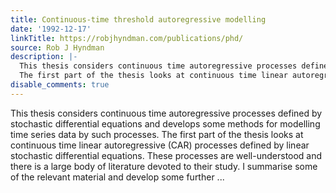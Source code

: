 ```yaml
---
title: Continuous-time threshold autoregressive modelling
date: '1992-12-17'
linkTitle: https://robjhyndman.com/publications/phd/
source: Rob J Hyndman
description: |-
  This thesis considers continuous time autoregressive processes defined by stochastic differential equations and develops some methods for modelling time series data by such processes.
  The first part of the thesis looks at continuous time linear autoregressive (CAR) processes defined by linear stochastic differential equations. These processes are well-understood and there is a large body of literature devoted to their study. I summarise some of the relevant material and develop some further ...
disable_comments: true
---
```

This thesis considers continuous time autoregressive processes defined by stochastic differential equations and develops some methods for modelling time series data by such processes.
The first part of the thesis looks at continuous time linear autoregressive (CAR) processes defined by linear stochastic differential equations. These processes are well-understood and there is a large body of literature devoted to their study. I summarise some of the relevant material and develop some further ...